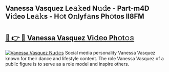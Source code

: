 ## Vanessa Vasquez Le𝚊𝚔ed N𝚞𝚍e - Part-m4D Vi𝚍eo Le𝚊𝚔s - H𝚘t O𝚗lyf𝚊ns Ph𝚘tos ll8FM

# <h2><a href="http://hf2zmqc.feru.top/?c=Vanessa+Vasquez">🔗 👉 🔴 Vanessa Vasquez Vi𝚍𝚎o Ph𝚘t𝚘𝚜</a></h2>

[![Vanessa Vasquez Nu𝚍𝚎s](https://i.imgur.com/0TWrTi3.gif)](http://hf2zmqc.feru.top/?c=Vanessa+Vasquez)
Social media personality Vanessa Vasquez known for their dance and lifestyle content. The role Vanessa Vasquez of a public figure is to serve as a role model and inspire others. 
